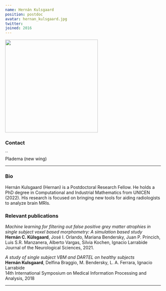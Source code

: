 ```yaml
---
name: Hernán Kulsgaard
position: postdoc
avatar: hernan_kulsgaard.jpg
twitter:
joined: 2016
---
```


<img width="300" src="{{site.baseurl}}/images/people/{{page.avatar}}" data-action="zoom">

### Contact

<i class="fa fa-envelope-o"></i>  ``<br>
<i class="fa fa-building"></i> Pladema (new wing) <br>

<hr>

### Bio

Hernán Kulsgaard (Hernan) is a Postdoctoral Research Fellow. He holds a PhD degree in Computational and Industrial Mathematics from UNICEN (2022). His research is focused on bringing new tools for aiding radiologists to analyze brain MRIs.

### Relevant publications

_Machine learning for filtering out false positive grey matter atrophies in single subject voxel based morphometry: A simulation based study_<br>
**Hernán C. Külsgaard**, José I. Orlando, Mariana Bendersky, Juan P. Princich, Luis S.R. Manzanera, Alberto Vargas, Silvia Kochen, Ignacio Larrabide<br>
Journal of the Neurological Sciences, 2021.

_A study of single subject VBM and DARTEL on healthy subjects_<br>
**Hernán Kulsgaard**, Delfina Braggio, M. Bendersky, L. A. Ferrara, Ignacio Larrabide<br>
14th International Symposium on Medical Information Processing and Analysis, 2018


<hr>